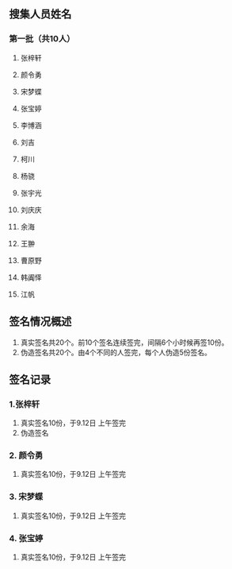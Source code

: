 
## 搜集人员姓名
### 第一批（共10人）
1. 张梓轩
2. 颜令勇
3. 宋梦蝶
4. 张宝婷

2. 李博涵
3. 刘吉
4. 柯川
5. 杨骁
6. 张宇光
7. 刘庆庆
8. 余海
7. 王翀
8. 曹原野
9. 韩阗怿
10. 江帆

## 签名情况概述
1. 真实签名共20个。前10个签名连续签完，间隔6个小时候再签10份。
2. 伪造签名共20个。由4个不同的人签完，每个人伪造5份签名。

## 签名记录
### 1.张梓轩
1. 真实签名10份，于9.12日 上午签完
2. 伪造签名

### 2. 颜令勇
1. 真实签名10份，于9.12日 上午签完

### 3. 宋梦蝶
1. 真实签名10份，于9.12日 上午签完

### 4. 张宝婷
1. 真实签名10份，于9.12日 上午签完
